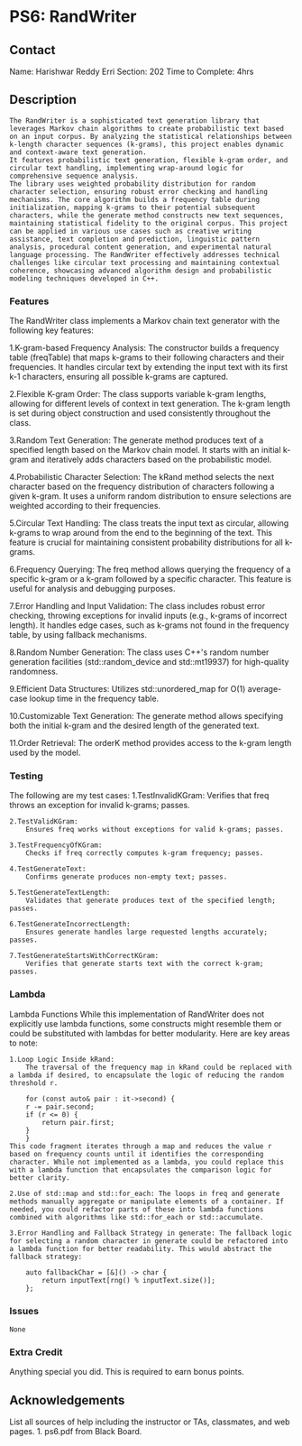 # PS6: RandWriter

## Contact
Name: Harishwar Reddy Erri
Section: 202
Time to Complete: 4hrs


## Description
    The RandWriter is a sophisticated text generation library that leverages Markov chain algorithms to create probabilistic text based on an input corpus. By analyzing the statistical relationships between k-length character sequences (k-grams), this project enables dynamic and context-aware text generation.
    It features probabilistic text generation, flexible k-gram order, and circular text handling, implementing wrap-around logic for comprehensive sequence analysis.
    The library uses weighted probability distribution for random character selection, ensuring robust error checking and handling mechanisms. The core algorithm builds a frequency table during initialization, mapping k-grams to their potential subsequent characters, while the generate method constructs new text sequences, maintaining statistical fidelity to the original corpus. This project can be applied in various use cases such as creative writing assistance, text completion and prediction, linguistic pattern analysis, procedural content generation, and experimental natural language processing. The RandWriter effectively addresses technical challenges like circular text processing and maintaining contextual coherence, showcasing advanced algorithm design and probabilistic modeling techniques developed in C++.

### Features

The RandWriter class implements a Markov chain text generator with the following key features:

1.K-gram-based Frequency Analysis:
    The constructor builds a frequency table (freqTable) that maps k-grams to their following characters and their frequencies.
    It handles circular text by extending the input text with its first k-1 characters, ensuring all possible k-grams are captured.

2.Flexible K-gram Order:
    The class supports variable k-gram lengths, allowing for different levels of context in text generation.
    The k-gram length is set during object construction and used consistently throughout the class.

3.Random Text Generation:
    The generate method produces text of a specified length based on the Markov chain model.
    It starts with an initial k-gram and iteratively adds characters based on the probabilistic model.

4.Probabilistic Character Selection:
    The kRand method selects the next character based on the frequency distribution of characters following a given k-gram.
    It uses a uniform random distribution to ensure selections are weighted according to their frequencies.

5.Circular Text Handling:
    The class treats the input text as circular, allowing k-grams to wrap around from the end to the beginning of the text.
    This feature is crucial for maintaining consistent probability distributions for all k-grams.

6.Frequency Querying:
    The freq method allows querying the frequency of a specific k-gram or a k-gram followed by a specific character.
    This feature is useful for analysis and debugging purposes.

7.Error Handling and Input Validation:
    The class includes robust error checking, throwing exceptions for invalid inputs (e.g., k-grams of incorrect length).
    It handles edge cases, such as k-grams not found in the frequency table, by using fallback mechanisms.

8.Random Number Generation:
    The class uses C++'s random number generation facilities (std::random_device and std::mt19937) for high-quality randomness.

9.Efficient Data Structures:
    Utilizes std::unordered_map for O(1) average-case lookup time in the frequency table.

10.Customizable Text Generation:
    The generate method allows specifying both the initial k-gram and the desired length of the generated text.

11.Order Retrieval:
    The orderK method provides access to the k-gram length used by the model.

### Testing

The following are my test cases:
    1.TestInvalidKGram:
        Verifies that freq throws an exception for invalid k-grams; passes.
    
    2.TestValidKGram:
        Ensures freq works without exceptions for valid k-grams; passes.

    3.TestFrequencyOfKGram:
        Checks if freq correctly computes k-gram frequency; passes.

    4.TestGenerateText:
        Confirms generate produces non-empty text; passes.

    5.TestGenerateTextLength:
        Validates that generate produces text of the specified length; passes.

    6.TestGenerateIncorrectLength:
        Ensures generate handles large requested lengths accurately; passes.

    7.TestGenerateStartsWithCorrectKGram:
        Verifies that generate starts text with the correct k-gram; passes.

### Lambda

Lambda Functions
    While this implementation of RandWriter does not explicitly use lambda functions, some constructs might resemble them or could be substituted with lambdas for better modularity. Here are key areas to note:

    1.Loop Logic Inside kRand:
        The traversal of the frequency map in kRand could be replaced with a lambda if desired, to encapsulate the logic of reducing the random threshold r.
        
        for (const auto& pair : it->second) {
        r -= pair.second;
        if (r <= 0) {
            return pair.first;
        }
        }
    This code fragment iterates through a map and reduces the value r based on frequency counts until it identifies the corresponding character. While not implemented as a lambda, you could replace this with a lambda function that encapsulates the comparison logic for better clarity.

    2.Use of std::map and std::for_each: The loops in freq and generate methods manually aggregate or manipulate elements of a container. If needed, you could refactor parts of these into lambda functions combined with algorithms like std::for_each or std::accumulate.

    3.Error Handling and Fallback Strategy in generate: The fallback logic for selecting a random character in generate could be refactored into a lambda function for better readability. This would abstract the fallback strategy:

        auto fallbackChar = [&]() -> char {
            return inputText[rng() % inputText.size()];
        };

### Issues
    None

### Extra Credit
Anything special you did.  This is required to earn bonus points.

## Acknowledgements
List all sources of help including the instructor or TAs, classmates, and web pages.
    1. ps6.pdf from Black Board.
